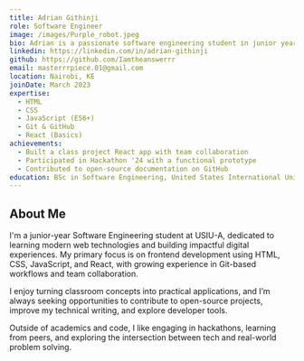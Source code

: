 ```yaml
---
title: Adrian Githinji
role: Software Engineer
image: /images/Purple_robot.jpeg
bio: Adrian is a passionate software engineering student in junior year at USIU-A, with a strong interest in frontend technologies and building real-world web solutions. He enjoys working on scalable applications and collaborating with peers on hands-on projects.
linkedin: https://linkedin.com/in/adrian-githinji
github: https://github.com/Iamtheanswerrr
email: masterrrpiece.01@gmail.com
location: Nairobi, KE
joinDate: March 2023
expertise:
  - HTML
  - CSS
  - JavaScript (ES6+)
  - Git & GitHub
  - React (Basics)
achievements:
  - Built a class project React app with team collaboration
  - Participated in Hackathon '24 with a functional prototype
  - Contributed to open-source documentation on GitHub
education: BSc in Software Engineering, United States International University – Africa (USIU-A)
---
```


## About Me

I'm a junior-year Software Engineering student at USIU-A, dedicated to learning modern web technologies and building impactful digital experiences. My primary focus is on frontend development using HTML, CSS, JavaScript, and React, with growing experience in Git-based workflows and team collaboration.

I enjoy turning classroom concepts into practical applications, and I’m always seeking opportunities to contribute to open-source projects, improve my technical writing, and explore developer tools.

Outside of academics and code, I like engaging in hackathons, learning from peers, and exploring the intersection between tech and real-world problem solving.

